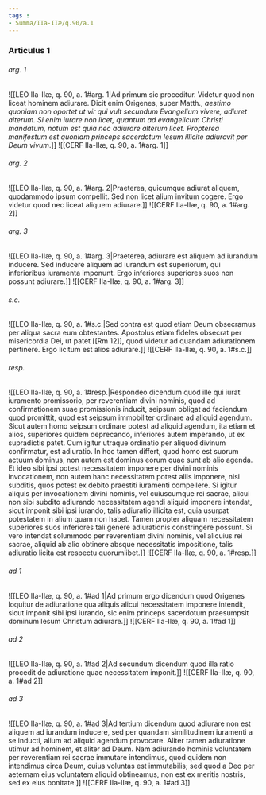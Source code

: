 ```yaml
---
tags : 
- Summa/IIa-IIæ/q.90/a.1
---
```


### Articulus 1

###### arg. 1
![[LEO IIa-IIæ, q. 90, a. 1#arg. 1|Ad primum sic proceditur. Videtur quod non liceat hominem adiurare. Dicit enim Origenes, super Matth., *aestimo quoniam non oportet ut vir qui vult secundum Evangelium vivere, adiuret alterum. Si enim iurare non licet, quantum ad evangelicum Christi mandatum, notum est quia nec adiurare alterum licet. Propterea manifestum est quoniam princeps sacerdotum Iesum illicite adiuravit per Deum vivum*.]]
![[CERF IIa-IIæ, q. 90, a. 1#arg. 1]]

###### arg. 2
![[LEO IIa-IIæ, q. 90, a. 1#arg. 2|Praeterea, quicumque adiurat aliquem, quodammodo ipsum compellit. Sed non licet alium invitum cogere. Ergo videtur quod nec liceat aliquem adiurare.]]
![[CERF IIa-IIæ, q. 90, a. 1#arg. 2]]

###### arg. 3
![[LEO IIa-IIæ, q. 90, a. 1#arg. 3|Praeterea, adiurare est aliquem ad iurandum inducere. Sed inducere aliquem ad iurandum est superiorum, qui inferioribus iuramenta imponunt. Ergo inferiores superiores suos non possunt adiurare.]]
![[CERF IIa-IIæ, q. 90, a. 1#arg. 3]]

###### s.c.
![[LEO IIa-IIæ, q. 90, a. 1#s.c.|Sed contra est quod etiam Deum obsecramus per aliqua sacra eum obtestantes. Apostolus etiam fideles obsecrat per misericordia Dei, ut patet [[Rm 12]], quod videtur ad quandam adiurationem pertinere. Ergo licitum est alios adiurare.]]
![[CERF IIa-IIæ, q. 90, a. 1#s.c.]]

###### resp.
![[LEO IIa-IIæ, q. 90, a. 1#resp.|Respondeo dicendum quod ille qui iurat iuramento promissorio, per reverentiam divini nominis, quod ad confirmationem suae promissionis inducit, seipsum obligat ad faciendum quod promittit, quod est seipsum immobiliter ordinare ad aliquid agendum. Sicut autem homo seipsum ordinare potest ad aliquid agendum, ita etiam et alios, superiores quidem deprecando, inferiores autem imperando, ut ex supradictis patet. Cum igitur utraque ordinatio per aliquod divinum confirmatur, est adiuratio. In hoc tamen differt, quod homo est suorum actuum dominus, non autem est dominus eorum quae sunt ab alio agenda. Et ideo sibi ipsi potest necessitatem imponere per divini nominis invocationem, non autem hanc necessitatem potest aliis imponere, nisi subditis, quos potest ex debito praestiti iuramenti compellere. Si igitur aliquis per invocationem divini nominis, vel cuiuscumque rei sacrae, alicui non sibi subdito adiurando necessitatem agendi aliquid imponere intendat, sicut imponit sibi ipsi iurando, talis adiuratio illicita est, quia usurpat potestatem in alium quam non habet. Tamen propter aliquam necessitatem superiores suos inferiores tali genere adiurationis constringere possunt. Si vero intendat solummodo per reverentiam divini nominis, vel alicuius rei sacrae, aliquid ab alio obtinere absque necessitatis impositione, talis adiuratio licita est respectu quorumlibet.]]
![[CERF IIa-IIæ, q. 90, a. 1#resp.]]

###### ad 1
![[LEO IIa-IIæ, q. 90, a. 1#ad 1|Ad primum ergo dicendum quod Origenes loquitur de adiuratione qua aliquis alicui necessitatem imponere intendit, sicut imponit sibi ipsi iurando, sic enim princeps sacerdotum praesumpsit dominum Iesum Christum adiurare.]]
![[CERF IIa-IIæ, q. 90, a. 1#ad 1]]

###### ad 2
![[LEO IIa-IIæ, q. 90, a. 1#ad 2|Ad secundum dicendum quod illa ratio procedit de adiuratione quae necessitatem imponit.]]
![[CERF IIa-IIæ, q. 90, a. 1#ad 2]]

###### ad 3
![[LEO IIa-IIæ, q. 90, a. 1#ad 3|Ad tertium dicendum quod adiurare non est aliquem ad iurandum inducere, sed per quandam similitudinem iuramenti a se inducti, alium ad aliquid agendum provocare. Aliter tamen adiuratione utimur ad hominem, et aliter ad Deum. Nam adiurando hominis voluntatem per reverentiam rei sacrae immutare intendimus, quod quidem non intendimus circa Deum, cuius voluntas est immutabilis; sed quod a Deo per aeternam eius voluntatem aliquid obtineamus, non est ex meritis nostris, sed ex eius bonitate.]]
![[CERF IIa-IIæ, q. 90, a. 1#ad 3]]

